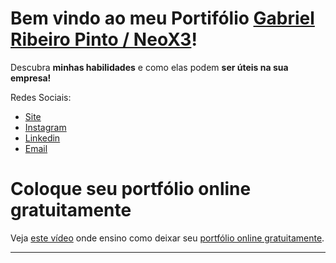 # Bem vindo ao meu Portifólio [Gabriel Ribeiro Pinto / NeoX3](https://github.com/GabrielNeoX3)!

Descubra **minhas habilidades** e como elas podem **ser úteis na sua empresa!**

Redes Sociais:
* [Site](https://discord.com/invite/9VFdTpNGfJ)
* [Instagram](https://www.instagram.com/g.ribeiro.p/)
* [Linkedin](https://www.linkedin.com/in/gabriel-ribeiro-pinto/)
* [Email](gabriel.grp@gmail.com)


# Coloque seu portfólio online **gratuitamente**

Veja [este vídeo](https://youtu.be/xqlQQmE-zTU) onde ensino como deixar seu [portfólio online gratuitamente](https://youtu.be/xqlQQmE-zTU).

---
